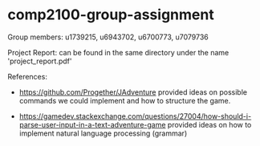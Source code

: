 # comp2100-group-assignment

Group members: u1739215, u6943702, u6700773, u7079736

Project Report: can be found in the same directory under the name 'project_report.pdf'

References:

- https://github.com/Progether/JAdventure
provided ideas on possible commands we could implement and how to structure the game.

- https://gamedev.stackexchange.com/questions/27004/how-should-i-parse-user-input-in-a-text-adventure-game
provided ideas on how to implement natural language processing (grammar)